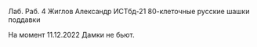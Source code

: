 Лаб. Раб. 4 Жиглов Александр ИСТбд-21 80-клеточные русские шашки поддавки


На момент 11.12.2022 Дамки не бьют.